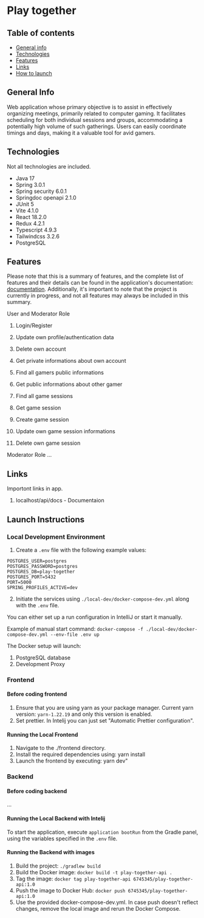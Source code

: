 # Play together

## Table of contents
* [General info](#general-info)
* [Technologies](#technologies)
* [Features](#features)
* [Links](#Links)
* [How to launch](#how-to-launch)

## General Info
Web application whose primary objective is to assist in effectively organizing meetings, primarily related to computer gaming. It facilitates scheduling for both individual sessions and groups, accommodating a potentially high volume of such gatherings. Users can easily coordinate timings and days, making it a valuable tool for avid gamers.

## Technologies
Not all technologies are included.
* Java 17
* Spring 3.0.1
* Spring security 6.0.1
* Springdoc openapi 2.1.0
* JUnit 5
* Vite 4.1.0
* React 18.2.0
* Redux 4.2.1
* Typescript 4.9.3
* Tailwindcss 3.2.6
* PostgreSQL

## Features
Please note that this is a summary of features, and the complete list of features and their details can be found in the application's documentation: [documentation](#Links).
Additionally, it's important to note that the project is currently in progress, and not all features may always be included in this summary.

User and Moderator Role
1. Login/Register
2. Update own profile/authentication data
3. Delete own account
4. Get private informations about own account
5. Find all gamers public informations
6. Get public informations about other gamer
   
1. Find all game sessions
2. Get game session
3. Create game session
4. Update own game session informations
5. Delete own game session

Moderator Role
...

## Links
Importont links in app.
1. localhost/api/docs - Documentaion

## Launch Instructions
### Local Development Environment
1. Create a `.env` file with the following example values:
```
POSTGRES_USER=postgres
POSTGRES_PASSWORD=postgres
POSTGRES_DB=play-together
POSTGRES_PORT=5432
PORT=5000
SPRING_PROFILES_ACTIVE=dev
```
2. Initiate the services using `./local-dev/docker-compose-dev.yml` along with the `.env` file.
   
You can either set up a run configuration in IntelliJ or start it manually. 

Example of manual start command: `docker-compose -f ./local-dev/docker-compose-dev.yml --env-file .env up` 

The Docker setup will launch:
   1. PostgreSQL database
   2. Development Proxy

### Frontend
#### Before coding frontend
1. Ensure that you are using yarn as your package manager. Current yarn version: `yarn-1.22.19` and only this version is enabled.
3. Set prettier. In Intelij you can just set "Automatic Prettier configuration".
   
#### Running the Local Frontend
1. Navigate to the ./frontend directory.
2. Install the required dependencies using: yarn install
3. Launch the frontend by executing: yarn dev"

### Backend
#### Before coding backend
...
   
#### Running the Local Backend with Intelij
To start the application, execute `application bootRun` from the Gradle panel, using the variables specified in the `.env` file.

#### Running the Backend with images
1. Build the project: `./gradlew build`
2. Build the Docker image: `docker build -t play-together-api .`
3. Tag the image: `docker tag play-together-api 6745345/play-together-api:1.0`
4. Push the image to Docker Hub: `docker push 6745345/play-together-api:1.0`
5. Use the provided docker-compose-dev.yml.
In case push doesn't reflect changes, remove the local image and rerun the Docker Compose.
